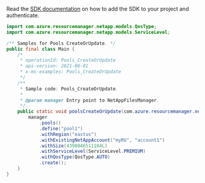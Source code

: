Read the [SDK documentation](https://github.com/Azure/azure-sdk-for-java/blob/azure-resourcemanager-netapp_1.0.0-beta.5/sdk/netapp/azure-resourcemanager-netapp/README.md) on how to add the SDK to your project and authenticate.

```java
import com.azure.resourcemanager.netapp.models.QosType;
import com.azure.resourcemanager.netapp.models.ServiceLevel;

/** Samples for Pools CreateOrUpdate. */
public final class Main {
    /*
     * operationId: Pools_CreateOrUpdate
     * api-version: 2021-06-01
     * x-ms-examples: Pools_CreateOrUpdate
     */
    /**
     * Sample code: Pools_CreateOrUpdate.
     *
     * @param manager Entry point to NetAppFilesManager.
     */
    public static void poolsCreateOrUpdate(com.azure.resourcemanager.netapp.NetAppFilesManager manager) {
        manager
            .pools()
            .define("pool1")
            .withRegion("eastus")
            .withExistingNetAppAccount("myRG", "account1")
            .withSize(4398046511104L)
            .withServiceLevel(ServiceLevel.PREMIUM)
            .withQosType(QosType.AUTO)
            .create();
    }
}
```
